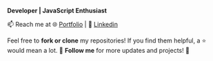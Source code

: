 **Developer | JavaScript Enthusiast**  

📫 Reach me at 🌐 [Portfolio](https://jggabayno.vercel.app/contact) | 🔗 [Linkedin](linkedin.com/in/jggabayno)

Feel free to **fork or clone** my repositories! If you find them helpful, a ⭐ would mean a lot.
🔔 **Follow me** for more updates and projects! 🚀
